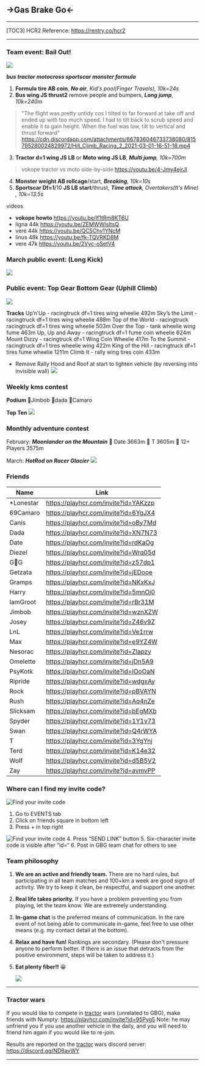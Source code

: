 ## ->Gas Brake Go<-
***
[TOC3]
HCR2 Reference:   https://rentry.co/hcr2
***
### Team event: Bail Out!
![](https://cdn.discordapp.com/attachments/750874271022317678/815467200374636574/image0.png)

 ***bus tractor motocross sportscar monster formula***

1.  **Formula tire AB coin**,  _**No air**, Kid's pool(Finger Travels), 10k=24s_
2.  **Bus wing JS thrust2** remove people and bumpers,  _**Long jump**, 10k=240m_
> "The flight was pretty untidy cos I tilted to far forward at take off and ended up with too much speed. I had to tilt back to scrub speed and enable it to gain height. When the fuel was low, tilt to vertical and thrust forward"
> https://cdn.discordapp.com/attachments/667836046733738080/815795280024829972/Hill_Climb_Racing_2_2021-03-01-16-51-18.mp4
3.  **Tractor d=1 wing JS LB** or **Moto wing JS LB**,  _**Multi jump**, 10k=700m_
> vokope tractor vs moto side-by-side https://youtu.be/4-Jmy4ejrJI
4.  **Monster weight AB rollcage**/start, _**Breaking**, 10k=10s_
5.  **Sportscar Df=1**/10 **JS LB start**/thrust,  _**Time attack**, Overtakers(It's Mine) , 10k=13.5s_

videos
- **vokope howto** https://youtu.be/lf1tRm8KT6U
- ligna 44k https://youtu.be/ZEMWWIsItsQ
- vere 44k https://youtu.be/QC5Chv1YNcM
- linus 48k https://youtu.be/fk-TQVRKD8M
- vere 47k https://youtu.be/2Vyc-oSetV4

### March public event: (Long Kick)
![](https://cdn.discordapp.com/attachments/750906124454330429/813553824345620480/image0.png)
### Public event: Top Gear Bottom Gear (Uphill Climb)
![](https://pbs.twimg.com/media/Eu_VUTJXAAc5Rxg.jpg:small)

**Tracks**
	Up’n’Up - racingtruck df=1 tires wing wheelie 492m 
Sky’s the Limit - racingtruck df=1 tires wing wheelie 488m 
Top of the World - racingtruck racingtruck df=1 tires wing wheelie 503m 
Over the Top -  tank wheelie wing fume 463m 
Up, Up and Away - racingtruck df=1 fume coin wheelie 624m
Mount Dizzy - racingtruck df=1 Wing Coin Wheelie 417m
To the Summit - racingtruck df=1 tires wheelie wing 422m
King of the Hill - racingtruck df=1 tires fume wheelie 1211m
Climb It - rally wing tires coin 433m 
- Remove Rally Hood and Roof at start to lighten vehicle (by reversing into invisible wall) 
![](https://cdn.discordapp.com/attachments/638501746272108558/799221963687723038/image0.gif)
### Weekly kms contest
**Podium**
🥇Jimbob
🥈dada 
🥉Camaro

**Top Ten**
![](https://cdn.discordapp.com/attachments/777301191474282546/815781323167367188/image0.png)

### Monthly adventure contest
February: ***Moonlander on the Mountain***
🥇 Date 3663m
🥈 T 3605m
🥉 12+ Players 3575m

March: ***HotRod on Racer Glacier***
![](https://cdn.discordapp.com/attachments/776132655192211478/815951591277461524/image0.gif)
### Friends

Name | Link
-- | --
*Lonestar | https://playhcr.com/invite?id=YAKzzp
69Camaro | https://playhcr.com/invite?id=6YgJX4
Canis | https://playhcr.com/invite?id=oBy7Md
Dada | https://playhcr.com/invite?id=XN7N73
Date | https://playhcr.com/invite?id=rdKaOg
Diezel | https://playhcr.com/invite?id=Wrq05d
G🐝G | https://playhcr.com/invite?id=z57dp1
Getzata | https://playhcr.com/invite?id=jEDooe
Gramps | https://playhcr.com/invite?id=NKxKxJ
Harry | https://playhcr.com/invite?id=5mnOj0
IamGroot | https://playhcr.com/invite?id=rBr31M
Jimbob | https://playhcr.com/invite?id=wznXZW
Josey | https://playhcr.com/invite?id=Z46v9Z
LnL | https://playhcr.com/invite?id=Ve1rrw
Max | https://playhcr.com/invite?id=e9YZ4W
Nesorac | https://playhcr.com/invite?id=Zlapzy
Omelette | https://playhcr.com/invite?id=jDn5A9
PsyKotk | https://playhcr.com/invite?id=IOoOaN
Ripride | https://playhcr.com/invite?id=wdgxAy
Rock | https://playhcr.com/invite?id=pBVAYN
Rush | https://playhcr.com/invite?id=Ao4nZe
Slicksam | https://playhcr.com/invite?id=bEgMXb
Spyder | https://playhcr.com/invite?id=1Y1v73
Swan | https://playhcr.com/invite?id=Q4rWYA
T | https://playhcr.com/invite?id=3YgYnj
Terd | https://playhcr.com/invite?id=K14e32
Wolf | https://playhcr.com/invite?id=d5B5V2
Zay | https://playhcr.com/invite?id=avmvPP

### Where can I find my invite code?
![Find your invite code](https://i.imgur.com/WiWRznr.jpg)
1.  Go to EVENTS tab  
2. Click on friends square in bottom left 
3. Press + in top right

![Find your invite code](https://i.imgur.com/lw0A9k3.jpg)
4. Press “SEND LINK” button
5. Six-character invite code is visible after “id=“
6. Post in GBG team chat for others to see

### Team philosophy
1. **We are an active and friendly team.** There are no hard rules, but participating in all team matches and 100+km a week are good signs of activity. We try to keep it clean, be respectful, and support one another. 

2. **Real life takes priority.** If you have a problem preventing you from playing, let the team know. We are extremely understanding.

3. **In-game chat** is the preferred means of communication. In the rare event of not being able to communicate in-game, feel free to use other means (e.g. my contact detail at the bottom).

4. **Relax and have fun!**  Rankings are secondary. (Please don't pressure anyone to perform better. If there is an issue that detracts from the positive environment, steps will be taken to address it.) 

5. **Eat plenty fiber!!** 😀
 
	![](https://cdn.discordapp.com/attachments/616461538978693141/739209195382898837/image0.jpg)

***
### Tractor wars 
If you would like to compete in [tractor](https://rentry.co/hcr2vehicles#tractor) wars (unrelated to GBG), make friends with Numpty: https://playhcr.com/invite?id=95Pyg5
Note: he may unfriend you if you use another vehicle in the daily, and you will need to friend him again if you would like to re-join. 

Results are reported on the [tractor](https://rentry.co/hcr2vehicles#tractor)  wars discord server: https://discord.gg/ND6avWY
***
